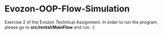 # Evozon-OOP-Flow-Simulation

Exercise 2 of the Evozon Technical Assignment. In order to run the program, please go to **src/rental/MainFlow** and run. :) 
